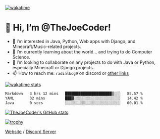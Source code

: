 [![wakatime](https://wakatime.com/badge/user/82b861fb-50d1-4a0d-aa13-67fc3da8aaec.svg)](https://wakatime.com/@82b861fb-50d1-4a0d-aa13-67fc3da8aaec)

# 👋 Hi, I’m @TheJoeCoder!
- 👀 I’m interested in Java, Python, Web apps with Django, and Minecraft/Music-related projects.
- 🌱 I’m currently learning about the world... and trying to do Computer Science.
- 💞️ I’m looking to collaborate on any projects to do with Java or Python, especially Minecraft or Django projects.
- 📫 How to reach me: `radialbog9` on discord or [other links](https://linktr.ee/Radialbog9)

[![wakatime stats](https://wakatime.com/share/@Radialbog9/171000ba-80cf-4b52-b9b7-ff8d44d2f6a4.svg)](https://wakatime.com/@Radialbog9)

<!--[![spotify-github-profile](https://spotify-github-profile.vercel.app/api/view?uid=1puuoim4z9kqgght0d4uvhvsg&cover_image=true&theme=natemoo-re&show_offline=true&bar_color=ffe047&bar_color_cover=false)](https://spotify-github-profile.vercel.app/api/view?uid=1puuoim4z9kqgght0d4uvhvsg&redirect=true)-->

<!--START_SECTION:waka-->

```txt
Markdown   3 hrs 12 mins   █████████████████████▒░░░   85.57 %
YAML       32 mins         ███▓░░░░░░░░░░░░░░░░░░░░░   14.42 %
Java       0 secs          ░░░░░░░░░░░░░░░░░░░░░░░░░   00.01 %
```

<!--END_SECTION:waka-->

[![TheJoeCoder's GitHub stats](https://github-readme-stats.vercel.app/api?username=TheJoeCoder&theme=onedark)](https://github.com/anuraghazra/github-readme-stats)

[![trophy](https://github-profile-trophy.vercel.app/?username=TheJoeCoder&theme=onedark)](https://github.com/ryo-ma/github-profile-trophy)

[Website](https://radialbog9.uk) / [Discord Server](https://rb9.xyz/discord)
